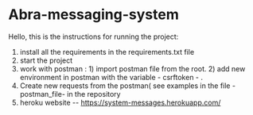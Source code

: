 # Abra-messaging-system
Hello, this is the instructions for running the project:
1. install all the requirements in the requirements.txt file
2. start the project
3. work with postman : 1) import postman file from the root. 2) add new environment in postman with the variable - csrftoken - . 
4. Create new requests from the postman( see examples in the file -postman_file- in the repository
5. heroku website -- https://system-messages.herokuapp.com/
#
